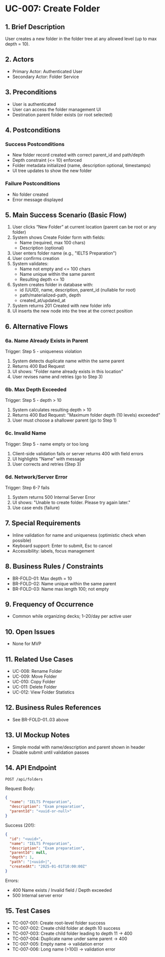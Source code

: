 # UC-007: Create Folder

## 1. Brief Description

User creates a new folder in the folder tree at any allowed level (up to max depth = 10).

## 2. Actors

- Primary Actor: Authenticated User
- Secondary Actor: Folder Service

## 3. Preconditions

- User is authenticated
- User can access the folder management UI
- Destination parent folder exists (or root selected)

## 4. Postconditions

### Success Postconditions

- New folder record created with correct parent_id and path/depth
- Depth constraint (<= 10) enforced
- Folder metadata initialized (name, description optional, timestamps)
- UI tree updates to show the new folder

### Failure Postconditions

- No folder created
- Error message displayed

## 5. Main Success Scenario (Basic Flow)

1. User clicks “New Folder” at current location (parent can be root or any folder)
2. System shows Create Folder form with fields:
   - Name (required, max 100 chars)
   - Description (optional)
3. User enters folder name (e.g., "IELTS Preparation")
4. User confirms creation
5. System validates:
   - Name not empty and <= 100 chars
   - Name unique within the same parent
   - Resulting depth <= 10
6. System creates folder in database with:
   - id (UUID), name, description, parent_id (nullable for root)
   - path/materialized-path, depth
   - created_at/updated_at
7. System returns 201 Created with new folder info
8. UI inserts the new node into the tree at the correct position

## 6. Alternative Flows

### 6a. Name Already Exists in Parent

Trigger: Step 5 - uniqueness violation

1. System detects duplicate name within the same parent
2. Returns 400 Bad Request
3. UI shows: "Folder name already exists in this location"
4. User revises name and retries (go to Step 3)

### 6b. Max Depth Exceeded

Trigger: Step 5 - depth > 10

1. System calculates resulting depth > 10
2. Returns 400 Bad Request: "Maximum folder depth (10 levels) exceeded"
3. User must choose a shallower parent (go to Step 1)

### 6c. Invalid Name

Trigger: Step 5 - name empty or too long

1. Client-side validation fails or server returns 400 with field errors
2. UI highlights "Name" with message
3. User corrects and retries (Step 3)

### 6d. Network/Server Error

Trigger: Step 6-7 fails

1. System returns 500 Internal Server Error
2. UI shows: "Unable to create folder. Please try again later."
3. Use case ends (failure)

## 7. Special Requirements

- Inline validation for name and uniqueness (optimistic check when possible)
- Keyboard support: Enter to submit, Esc to cancel
- Accessibility: labels, focus management

## 8. Business Rules / Constraints

- BR-FOLD-01: Max depth = 10
- BR-FOLD-02: Name unique within the same parent
- BR-FOLD-03: Name max length 100; not empty

## 9. Frequency of Occurrence

- Common while organizing decks; 1–20/day per active user

## 10. Open Issues

- None for MVP

## 11. Related Use Cases

- UC-008: Rename Folder
- UC-009: Move Folder
- UC-010: Copy Folder
- UC-011: Delete Folder
- UC-012: View Folder Statistics

## 12. Business Rules References

- See BR-FOLD-01..03 above

## 13. UI Mockup Notes

- Simple modal with name/description and parent shown in header
- Disable submit until validation passes

## 14. API Endpoint

```
POST /api/folders
```

Request Body:

```json
{
  "name": "IELTS Preparation",
  "description": "Exam preparation",
  "parentId": "<uuid-or-null>"
}
```

Success (201):

```json
{
  "id": "<uuid>",
  "name": "IELTS Preparation",
  "description": "Exam preparation",
  "parentId": null,
  "depth": 1,
  "path": "|<uuid>|",
  "createdAt": "2025-01-01T10:00:00Z"
}
```

Errors:

- 400 Name exists / Invalid field / Depth exceeded
- 500 Internal server error

## 15. Test Cases

- TC-007-001: Create root-level folder success
- TC-007-002: Create child folder at depth 10 success
- TC-007-003: Create child folder leading to depth 11 -> 400
- TC-007-004: Duplicate name under same parent -> 400
- TC-007-005: Empty name -> validation error
- TC-007-006: Long name (>100) -> validation error
